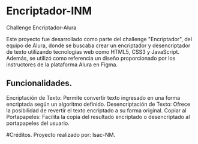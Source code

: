 # Encriptador-INM
Challenge Encriptador-Alura

Este proyecto fue desarrollado como parte del challenge "Encriptador", del equipo de Alura, donde se buscaba crear un encriptador y desencriptador de texto utilizando tecnologías web como HTML5, CSS3 y JavaScript. Además, se utilizó como referencia un diseño proporcionado por los instructores de la plataforma Alura en Figma.

## Funcionalidades.
Encriptación de Texto: Permite convertir texto ingresado en una forma encriptada según un algoritmo definido.
Desencriptación de Texto: Ofrece la posibilidad de revertir el texto encriptado a su forma original.
Copiar al Portapapeles: Facilita la copia del resultado encriptado o desencriptado al portapapeles del usuario.

#Créditos.
Proyecto realizado por: Isac-NM.
